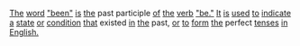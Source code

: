 [The](./the.md) [word](./word.md) ["been"](./been.md) [is](./is.md) [the](./the.md) past participle [of](./of.md) [the](./the.md) [verb](./verb.md) ["be."](./be.md) [It](./it.md) [is](./is.md) [used](./used.md) [to](./to.md) [indicate](./indicate.md) [a](./a.md) [state](./state.md) [or](./or.md) [condition](./condition.md) [that](./that.md) existed [in](./in.md) [the](./the.md) past, [or](./or.md) [to](./to.md) [form](./form.md) [the](./the.md) perfect [tenses](./tenses.md) [in](./in.md) [English.](./english.md)